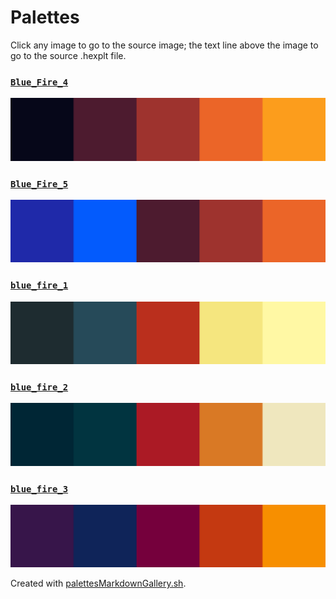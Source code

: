 # Palettes

Click any image to go to the source image; the text line above the image to go to the source .hexplt file.

### [`Blue_Fire_4`](Blue_Fire_4.hexplt)

[ ![Blue_Fire_4.png](Blue_Fire_4.png) ](Blue_Fire_4.png)

### [`Blue_Fire_5`](Blue_Fire_5.hexplt)

[ ![Blue_Fire_5.png](Blue_Fire_5.png) ](Blue_Fire_5.png)

### [`blue_fire_1`](blue_fire_1.hexplt)

[ ![blue_fire_1.png](blue_fire_1.png) ](blue_fire_1.png)

### [`blue_fire_2`](blue_fire_2.hexplt)

[ ![blue_fire_2.png](blue_fire_2.png) ](blue_fire_2.png)

### [`blue_fire_3`](blue_fire_3.hexplt)

[ ![blue_fire_3.png](blue_fire_3.png) ](blue_fire_3.png)

Created with [palettesMarkdownGallery.sh](https://github.com/earthbound19/_ebDev/blob/master/scripts/imgAndVideo/palettesMarkdownGallery.sh).